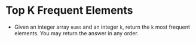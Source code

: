 # Top K Frequent Elements

- Given an integer array `nums` and an integer `k`, return the `k` most frequent elements. You may return the answer in any order.
